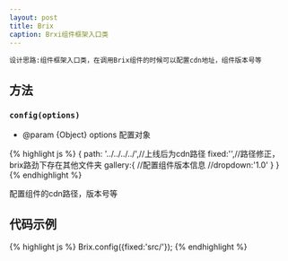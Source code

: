```yaml
---
layout: post
title: Brix
caption: Brxi组件框架入口类
---
```


    设计思路:组件框架入口类，在调用Brix组件的时候可以配置cdn地址，组件版本号等

## 方法

### `config(options)`

* @param  {Object} options 配置对象

{% highlight js %}
{
    path: '../../../../',//上线后为cdn路径
    fixed:'',//路径修正，brix路劲下存在其他文件夹
    gallery:{
        //配置组件版本信息
        //dropdown:'1.0'
    }
}
{% endhighlight %}

配置组件的cdn路径，版本号等


## 代码示例

{% highlight js %}
Brix.config({fixed:'src/'});
{% endhighlight %}




